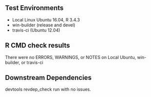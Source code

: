 ## Test Environments
* Local Linux Ubuntu 16.04, R 3.4.3
* win-builder (release and devel)
* travis-ci (Ubuntu 12.04)

## R CMD check results
There were no ERRORS, WARNINGS, or NOTES on Local Ubuntu, win-builder, or travis-ci

## Downstream Dependencies
devtools revdep_check run with no issues.